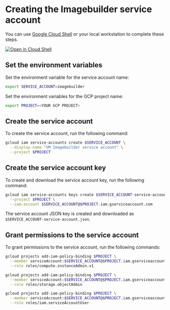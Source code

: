 # Creating the Imagebuilder service account

You can use [Google Cloud Shell](https://cloud.google.com/shell/) or your local workstation to complete these steps.

[![Open in Cloud Shell](http://gstatic.com/cloudssh/images/open-btn.svg)](https://console.cloud.google.com/cloudshell/editor?cloudshell_git_repo=https://github.com/GoogleCloudPlatform/marketplace-vm-imagebuilder&cloudshell_tutorial=docs/creating-service-account.md)

## Set the environment variables

Set the environment variable for the service account name:

```bash
export SERVICE_ACCOUNT=imagebuilder
```

Set the environment variables for the GCP project name:

```bash
export PROJECT=<YOUR GCP PROJECT>
```

## Create the service account

To create the service account, run the following command:

```bash
gcloud iam service-accounts create $SERVICE_ACCOUNT \
  --display-name "VM Imagebuilder service account" \
  --project $PROJECT
```

## Create the service account key

To create and download the service account key, run the following command:

```bash
gcloud iam service-accounts keys create $SERVICE_ACCOUNT-service-account.json \
  --project $PROJECT \
  --iam-account $SERVICE_ACCOUNT@$PROJECT.iam.gserviceaccount.com
```

The service account JSON key is created and downloaded as `$SERVICE_ACCOUNT-service-account.json`.

## Grant permissions to the service account

To grant permissions to the service account, run the following commands:

```bash
gcloud projects add-iam-policy-binding $PROJECT \
  --member serviceAccount:$SERVICE_ACCOUNT@$PROJECT.iam.gserviceaccount.com \
  --role roles/compute.instanceAdmin.v1
```

```bash
gcloud projects add-iam-policy-binding $PROJECT \
  --member serviceAccount:$SERVICE_ACCOUNT@$PROJECT.iam.gserviceaccount.com \
  --role roles/storage.objectAdmin
```

```bash
gcloud projects add-iam-policy-binding $PROJECT \
  --member serviceAccount:$SERVICE_ACCOUNT@$PROJECT.iam.gserviceaccount.com \
  --role roles/iam.serviceAccountUser
```
